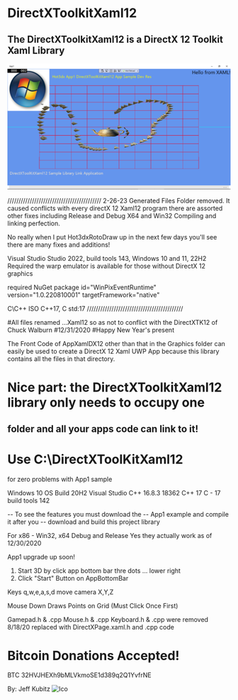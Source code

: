 # DirectXToolkitXaml12

## The DirectXToolkitXaml12 is a DirectX 12 Toolkit Xaml Library

![App1 Example Screenshot](https://github.com/hot3dx/DirectXToolkitXaml12/blob/master/Assets/App1-DirectXToolKitXaml12-Sample-App.png)

//////////////////////////////////////////
2-26-23 Generated Files Folder removed. It caused conflicts with every directX 12 Xaml12 program
there are assorted other fixes including Release and Debug X64 and Win32 Compiling and linking perfection.

No really when I put Hot3dxRotoDraw up in the next few days you'll see there are many fixes and additions!

Visual Studio Studio 2022, build tools 143, Windows 10 and 11, 22H2 Required the warp emulator is available for those without DirectX 12 graphics

required NuGet package id="WinPixEventRuntime" version="1.0.220810001" targetFramework="native"

C\C++ ISO C++17, C std:17
///////////////////////////////////////////

#All files renamed ...Xaml12 so as not to conflict with the DirectXTK12 of Chuck Walburn
#12/31/2020 
#Happy New Year's present 

The Front Code of AppXamlDX12 other than that in the Graphics folder
can easily be used to create a DirectX 12 Xaml UWP App because this 
library contains all the files in that directory.

# Nice part: the DirectXToolkitXaml12 library only needs to occupy one 
## folder and all your apps code can link to it!
# Use C:\DirectXToolKitXaml12
for zero problems with App1 sample

Windows 10 OS Build 20H2
Visual Studio C++ 16.8.3
18362
C++ 17
C - 17
build tools 142

-- To see the features you must download the 
-- App1 example and compile it after you 
-- download and build this project library

For x86 - Win32, x64 Debug and Release
Yes they actually work as of 12/30/2020

App1 upgrade up soon!
1) Start 3D by click app bottom bar thre dots ... lower right
2) Click "Start" Button on AppBottomBar

Keys q,w,e,a,s,d move camera X,Y,Z

Mouse Down Draws Points on Grid (Must Click Once First)

Gamepad.h & .cpp
Mouse.h & .cpp
Keyboard.h & .cpp
were removed 8/18/20 replaced with DirectXPage.xaml.h and .cpp code

# Bitcoin Donations Accepted!

BTC 32HVJHEXh9bMLVkmoSE1d389q2Q1YvfrNE

By: Jeff Kubitz
![Ico](https://github.com/hot3dx/AppXamlDX12/blob/master/Assets/AutoDraw2.ico)
